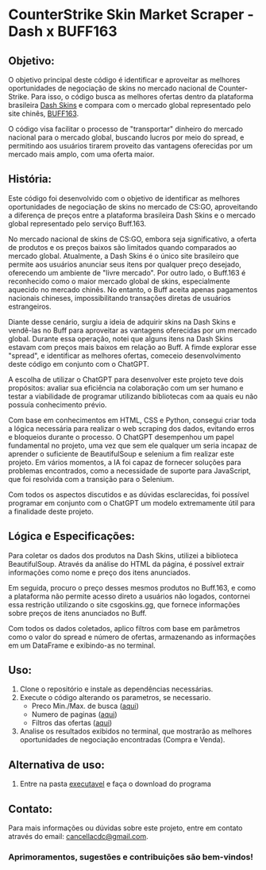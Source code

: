 # CounterStrike Skin Market Scraper - Dash x BUFF163  
## Objetivo:
O objetivo principal deste código é identificar e aproveitar as melhores oportunidades de negociação de skins no mercado nacional de Counter-Strike. Para isso, o código busca as melhores ofertas dentro da plataforma brasileira [Dash Skins]((https://dashskins.com.br/)) e compara com o mercado global representado pelo site chinês, [BUFF163](https://buff.163.com/).

O código visa facilitar o processo de "transportar" dinheiro do mercado nacional para o mercado global, buscando lucros por meio do spread, e permitindo aos usuários tirarem proveito das vantagens oferecidas por um mercado mais amplo, com uma oferta maior.
  
## História:
Este código foi desenvolvido com o objetivo de identificar as melhores oportunidades de negociação de skins no mercado de CS:GO, aproveitando a diferença de preços entre a plataforma brasileira Dash Skins e o mercado global representado pelo serviço Buff.163.

No mercado nacional de skins de CS:GO, embora seja significativo, a oferta de produtos e os preços baixos são limitados quando comparados ao mercado global. Atualmente, a Dash Skins é o único site brasileiro que permite aos usuários anunciar seus itens por qualquer preço desejado, oferecendo um ambiente de "livre mercado". Por outro lado, o Buff.163 é reconhecido como o maior mercado global de skins, especialmente aquecido no mercado chinês. No entanto, o Buff aceita apenas pagamentos nacionais chineses, impossibilitando transações diretas de usuários estrangeiros.

Diante desse cenário, surgiu a ideia de adquirir skins na Dash Skins e vendê-las no Buff para aproveitar as vantagens oferecidas por um mercado global. Durante essa operação, notei que alguns itens na Dash Skins estavam com preços mais baixos em relação ao Buff. A fimde explorar esse "spread", e identificar as melhores ofertas, comeceio desenvolvimento deste código em conjunto com o ChatGPT.

A escolha de utilizar o ChatGPT para desenvolver este projeto teve dois propósitos: avaliar sua eficiência na colaboração com um ser humano e testar a viabilidade de programar utilizando bibliotecas com aa quais eu não possuía conhecimento prévio.

Com base em conhecimentos em HTML, CSS e Python, consegui criar toda a lógica necessária para realizar o web scraping dos dados, evitando erros e bloqueios durante o processo. O ChatGPT desempenhou um papel fundamental no projeto, uma vez que sem ele qualquer um seria incapaz de aprender o suficiente de BeautifulSoup e selenium a fim realizar este projeto. Em vários momentos, a IA foi capaz de fornecer soluções para problemas encontrados, como a necessidade de suporte para JavaScript, que foi resolvida com a transição para o Selenium.

Com todos os aspectos discutidos e as dúvidas esclarecidas, foi possível programar em conjunto com o ChatGPT um modelo extremamente útil para a finalidade deste projeto.

## Lógica e Especificações:
Para coletar os dados dos produtos na Dash Skins, utilizei a biblioteca BeautifulSoup. Através da análise do HTML da página, é possível extrair informações como nome e preço dos itens anunciados.

Em seguida, procuro o preço desses mesmos produtos no Buff.163, e como a plataforma não permite acesso direto a usuários não logados, contornei essa restrição utilizando o site csgoskins.gg, que fornece informações sobre preços de itens anunciados no Buff.

Com todos os dados coletados, aplico filtros com base em parâmetros como o valor do spread e número de ofertas, armazenando as informações em um DataFrame e exibindo-as no terminal.

## Uso:
1. Clone o repositório e instale as dependências necessárias.
2. Execute o código alterando os parametros, se necessario.  
   - Preco Min./Max. de busca ([aqui](https://github.com/FCancella/CounterStrike_SkinMarket_Scraper/blob/7769895304e5847b966cabab530212e616ad761e/dashXbuff_v3.py#L69))  
   - Numero de paginas ([aqui](https://github.com/FCancella/CounterStrike_SkinMarket_Scraper/blob/7769895304e5847b966cabab530212e616ad761e/dashXbuff_v3.py#L68C1-L68C1))  
   - Filtros das ofertas ([aqui](https://github.com/FCancella/CounterStrike_SkinMarket_Scraper/blob/7769895304e5847b966cabab530212e616ad761e/dashXbuff_v3.py#L149))  
3. Analise os resultados exibidos no terminal, que mostrarão as melhores oportunidades de negociação encontradas (Compra e Venda). 

## Alternativa de uso:
1. Entre na pasta [executavel](https://github.com/FCancella/CounterStrike_SkinMarket_Scraper/tree/main/executavel) e faça o download do programa
  
## Contato:
Para mais informações ou dúvidas sobre este projeto, entre em contato através do email: cancellacdc@gmail.com.  

### Aprimoramentos, sugestões e contribuições são bem-vindos!
